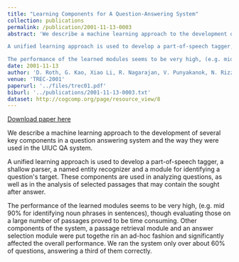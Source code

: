 ```yaml
---
title: "Learning Components for A Question-Answering System"
collection: publications
permalink: /publication/2001-11-13-0003
abstract: 'We describe a machine learning approach to the development of several key components in a question answering system and the way they were used in the UIUC QA system.

A unified learning approach is used to develop a part-of-speech tagger, a shallow parser, a named entity recognizer and a module for identifying a question&apos;s target. These components are used in analyzing questions, as well as in the analysis of selected passages that may contain the sought after answer.

The performance of the learned modules seems to be very high, (e.g. mid 90% for identifying noun phrases in sentences), though evaluating those on a large number of passages proved to be time consuming. Other components of the system, a passage retrieval module and an answer selection module were put togethe rin an ad-hoc fashion and significantly affected the overall performance. We ran the system only over about 60% of questions, answering a third of them correctly.'
date: 2001-11-13
author: 'D. Roth, G. Kao, Xiao Li, R. Nagarajan, V. Punyakanok, N. Rizzolo, W. Yih, C. Alm and L. Moran'
venue: 'TREC-2001'
paperurl: '../files/trec01.pdf'
biburl: '../publications/2001-11-13-0003.txt'
dataset: http://cogcomp.org/page/resource_view/8
---
```


<a href='../files/trec01.pdf'>Download paper here</a>

We describe a machine learning approach to the development of several key components in a question answering system and the way they were used in the UIUC QA system.

A unified learning approach is used to develop a part-of-speech tagger, a shallow parser, a named entity recognizer and a module for identifying a question&apos;s target. These components are used in analyzing questions, as well as in the analysis of selected passages that may contain the sought after answer.

The performance of the learned modules seems to be very high, (e.g. mid 90% for identifying noun phrases in sentences), though evaluating those on a large number of passages proved to be time consuming. Other components of the system, a passage retrieval module and an answer selection module were put togethe rin an ad-hoc fashion and significantly affected the overall performance. We ran the system only over about 60% of questions, answering a third of them correctly.
